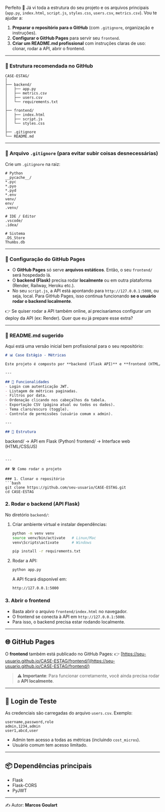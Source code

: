 Perfeito 🚀
Já vi toda a estrutura do seu projeto e os arquivos principais (`app.py`, `index.html`, `script.js`, `styles.css`, `users.csv`, `metrics.csv`). Vou te ajudar a:

1. **Preparar o repositório para o GitHub** (com `.gitignore`, organização e instruções).
2. **Configurar o GitHub Pages** para servir seu `frontend`.
3. **Criar um README.md profissional** com instruções claras de uso: clonar, rodar a API, abrir o frontend.

---

### 📌 Estrutura recomendada no GitHub

```
CASE-ESTAG/
│
├── backend/
│   ├── app.py
│   ├── metrics.csv
│   ├── users.csv
│   └── requirements.txt
│
├── frontend/
│   ├── index.html
│   ├── script.js
│   └── styles.css
│
├── .gitignore
└── README.md
```

---

### 📌 Arquivo `.gitignore` (para evitar subir coisas desnecessárias)

Crie um `.gitignore` na raiz:

```gitignore
# Python
__pycache__/
*.pyc
*.pyo
*.pyd
*.env
venv/
env/
.venv/

# IDE / Editor
.vscode/
.idea/

# Sistema
.DS_Store
Thumbs.db
```

---

### 📌 Configuração do GitHub Pages

* O **GitHub Pages** só serve **arquivos estáticos**. Então, o seu `frontend/` será hospedado lá.
* O **backend (Flask)** precisa rodar **localmente** ou em outra plataforma (Render, Railway, Heroku etc.).
* No seu `script.js`, a API está apontando para `http://127.0.0.1:5000`, ou seja, local. Para GitHub Pages, isso continua funcionando **se o usuário rodar o backend localmente**.

👉 Se quiser rodar a API também online, aí precisaríamos configurar um deploy da API (ex: Render). Quer que eu já prepare esse extra?

---

### 📌 README.md sugerido

Aqui está uma versão inicial bem profissional para o seu repositório:

```markdown
# 📊 Case Estágio - Métricas

Este projeto é composto por **backend (Flask API)** e **frontend (HTML/CSS/JS)** para visualização, paginação e exportação de métricas com autenticação JWT.

---

## 🚀 Funcionalidades
- Login com autenticação JWT.
- Listagem de métricas paginadas.
- Filtros por data.
- Ordenação clicando nos cabeçalhos da tabela.
- Exportação CSV (página atual ou todos os dados).
- Tema claro/escuro (toggle).
- Controle de permissões (usuário comum x admin).

---

## 📂 Estrutura
```

backend/   → API em Flask (Python)
frontend/  → Interface web (HTML/CSS/JS)

````

---

## 🛠️ Como rodar o projeto

### 1. Clonar o repositório
```bash
git clone https://github.com/seu-usuario/CASE-ESTAG.git
cd CASE-ESTAG
````

### 2. Rodar o backend (API Flask)

No diretório `backend/`:

1. Criar ambiente virtual e instalar dependências:

   ```bash
   python -m venv venv
   source venv/bin/activate   # Linux/Mac
   venv\Scripts\activate      # Windows

   pip install -r requirements.txt
   ```

2. Rodar a API:

   ```bash
   python app.py
   ```

   A API ficará disponível em:

   ```
   http://127.0.0.1:5000
   ```

### 3. Abrir o frontend

* Basta abrir o arquivo `frontend/index.html` no navegador.
* O frontend se conecta à API em `http://127.0.0.1:5000`.
* Para isso, o backend precisa estar rodando localmente.

---

## 🌐 GitHub Pages

O **frontend** também está publicado no GitHub Pages:
👉 [https://seu-usuario.github.io/CASE-ESTAG/frontend/](https://seu-usuario.github.io/CASE-ESTAG/frontend/)

> ⚠️ **Importante**: Para funcionar corretamente, você ainda precisa rodar a **API localmente**.

---

## 👤 Login de Teste

As credenciais são carregadas do arquivo `users.csv`. Exemplo:

```csv
username,password,role
admin,1234,admin
user1,abcd,user
```

* Admin tem acesso a todas as métricas (incluindo `cost_micros`).
* Usuário comum tem acesso limitado.

---

## 📦 Dependências principais

* Flask
* Flask-CORS
* PyJWT

---

✍️ Autor: **Marcos Goulart**